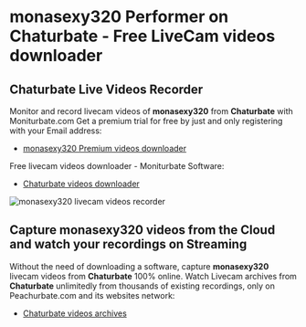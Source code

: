 # monasexy320 Performer on Chaturbate - Free LiveCam videos downloader

## Chaturbate Live Videos Recorder

Monitor and record livecam videos of **monasexy320** from **Chaturbate** with Moniturbate.com
Get a premium trial for free by just and only registering with your Email address:
* [monasexy320 Premium videos downloader](https://moniturbate.com/request-demo-licence-key.html)

Free livecam videos downloader - Moniturbate Software:
* [Chaturbate videos downloader](https://moniturbate.com/moniturbate-download-software.html)

![monasexy320 livecam videos recorder](https://peachurnet.com/templates/moniturbate-software.png)


## Capture monasexy320 videos from the Cloud and watch your recordings on Streaming

Without the need of downloading a software, capture **monasexy320** livecam videos from **Chaturbate** 100% online.
Watch Livecam archives from **Chaturbate** unlimitedly from thousands of existing recordings, only on Peachurbate.com and its websites network:
* [Chaturbate videos archives](https://peachurnet.com/)